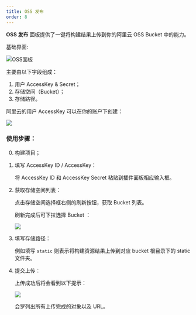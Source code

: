 ```yaml
---
title: OSS 发布
order: 8
---
```


**OSS 发布** 面板提供了一键将构建结果上传到你的阿里云 OSS Bucket 中的能力。

基础界面:

![OSS面板](https://img.alicdn.com/tfs/TB1XPy.akT2gK0jSZPcXXcKkpXa-1048-650.png)

主要由以下字段组成：

1. 用户 AccessKey & Secret；
2. 存储空间（Bucket）；
3. 存储路径。

阿里云的用户 AccessKey 可以在你的账户下创建：

![](https://img.alicdn.com/tfs/TB1MXFmxVOWBuNjy0FiXXXFxVXa-1780-1052.png)

### 使用步骤：

0. 构建项目；
0. 填写 AccessKey ID / AccessKey：

    将 AccessKey ID 和 AccessKey Secret 粘贴到插件面板相应输入框。
0. 获取存储空间列表：

    点击存储空间选择框右侧的刷新按钮，获取 Bucket 列表。

    刷新完成后可下拉选择 Bucket ：

    ![](https://img.alicdn.com/tfs/TB1i5PXaoT1gK0jSZFrXXcNCXXa-1086-808.png)
0. 填写存储路径：

    例如填写 `static` 则表示将构建资源结果上传到对应 bucket 根目录下的 static 文件夹。
0. 提交上传：

    上传成功后将会看到以下提示：

    ![](https://img.alicdn.com/tfs/TB1lszbalr0gK0jSZFnXXbRRXXa-1914-534.png)

    会罗列出所有上传完成的对象以及 URL。
